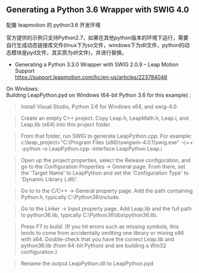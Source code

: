 ## Generating a Python 3.6 Wrapper with SWIG 4.0

配置 leapmotion 的 python3.6 开发环境

官方提供的示例只支持Python2.7，如果在其他python版本的环境下运行，需要自行生成动态链接库文件(linux下为so文件，windows下为dll文件，python的动态模块是pyd文件，其实质为dll文件)，并进行替换。

* Generating a Python 3.3.0 Wrapper with SWIG 2.0.9 – Leap Motion Support  
https://support.leapmotion.com/hc/en-us/articles/223784048


On Windows:   
Building LeapPython.pyd on Windows (64-bit Python 3.6 for this example) :

> Install Visual Studio, Python 3.6 for Windows x64, and swig-4.0.

> Create an empty C++ project. Copy Leap.h, LeapMath.h, Leap.i, and Leap.lib (x64) into this project folder.

> From that folder, run SWIG to generate LeapPython.cpp. For example: c:\leap_project>"C:\Program Files (x86)\swigwin-4.0.1\swig.exe" -c++ -python -o LeapPython.cpp -interface LeapPython Leap.i

> Open up the project properties, select the Release configuration, and go to the Configuration Properties -> General page. From there, set the 'Target Name' to LeapPython and set the 'Configuration Type' to 'Dynamic Library (.dll)'.

> Go to to the C/C++ -> General property page. Add the path containing Python.h, typically C:\Python36\include.

> Go to the Linker -> Input property page. Add Leap.lib and the full path to python36.lib, typically C:\Python36\libs\python36.lib. 

> Press F7 to build. (If you hit errors such as missing symbols, this tends to come from accidentally omitting one library or mixing x86 with x64. Double-check that you have the correct Leap.lib and python36.lib (from 64-bit Python) and are building a Win32 configuration.)

> Rename the output LeapPython.dll to LeapPython.pyd


